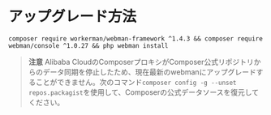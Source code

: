 # アップグレード方法

`composer require workerman/webman-framework ^1.4.3 && composer require webman/console ^1.0.27 && php webman install`

> **注意**
> Alibaba CloudのComposerプロキシがComposer公式リポジトリからのデータ同期を停止したため、現在最新のwebmanにアップグレードすることができません。次のコマンド`composer config -g --unset repos.packagist`を使用して、Composerの公式データソースを復元してください。
